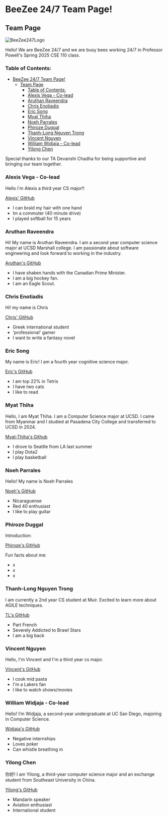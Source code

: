 # BeeZee 24/7 Team Page!

## Team Page

![BeeZee247Logo]()

Hello! We are BeeZee 24/7 and we are busy bees working 24/7 in Professor Powell's Spring 2025 CSE 110 class.

### Table of Contents:

- [BeeZee 24/7 Team Page!](#beezee-247-team-page)
	- [Team Page](#team-page)
		- [Table of Contents:](#table-of-contents)
		- [Alexis Vega - Co-lead](#alexis-vega---co-lead)
		- [Aruthan Raveendra](#aruthan-raveendra)
		- [Chris Enotiadis](#chris-enotiadis)
		- [Eric Song](#eric-song)
		- [Myat Thiha](#myat-thiha)
		- [Noeh Parrales](#noeh-parrales)
		- [Phiroze Duggal](#phiroze-duggal)
		- [Thanh-Long Nguyen Trong](#thanh-long-nguyen-trong)
		- [Vincent Nguyen](#vincent-nguyen)
		- [William Widjaja - Co-lead](#william-widjaja---co-lead)
		- [Yilong Chen](#yilong-chen)

Special thanks to our TA Devanshi Chadha for being supportive and bringing our team together.

### Alexis Vega - Co-lead

Hello i'm Alexis a third year CS major!!

[Alexis' GitHub](https://github.com/alexisvvega)

- I can braid my hair with one hand
- Im a commuter (40 minute drive)
- I played softball for 15 years

### Aruthan Raveendra

Hi! My name is Aruthan Raveendra. I am a second year computer science major at UCSD Marshall college. I am passionate about software engineering and look forward to working in the industry.

[Aruthan's GitHub](https://github.com/aruthanr)

- I have shaken hands with the Canadian Prime Minister.
- I am a big hockey fan.
- I am an Eagle Scout.

### Chris Enotiadis

Hi! my name is Chris

[Chris' GitHub](https://github.com/Bisbouras)

- Greek international student
- 'professional' gamer
- I want to write a fantasy novel

### Eric Song

My name is Eric! I am a fourth year cognitive science major.

[Eric's GitHub](https://github.com/e7song)

- I am top 22% in Tetris
- I have two cats
- I like to read

### Myat Thiha

Hello, I am Myat Thiha. I am a Computer Science major at UCSD. I came from Myanmar and I studied at Pasadena City College and transferred to UCSD in 2024.

[Myat-Thiha's Github](https://github.com/Myat-Thiha)

- I drove to Seattle from LA last summer
- I play Dota2
- I play basketball

### Noeh Parrales

Hello! My name is Noeh Parrales

[Noeh's GitHub](https://github.com/noehparrales1)

- Nicaraguense
- Red 40 enthusiast
- I like to play guitar

### Phiroze Duggal

Introduction:

[Phiroze's GitHub]()

Fun facts about me:

- x
- x
- x

### Thanh-Long Nguyen Trong

I am currently a 2nd year CS student at Muir. Excited to learn more about AGILE techniques.

[TL's GitHub](https://github.com/thanhlongnt)

- Part French
- Severely Addicted to Brawl Stars
- I am a big back

### Vincent Nguyen

Hello, I'm Vincent and I'm a third year cs major.

[Vincent's GitHub](https://github.com/vincentnguyen1090)

- I cook mid pasta
- I'm a Lakers fan
- I like to watch shows/movies

### William Widjaja - Co-lead

Hello! I’m Widjaja, a second-year undergraduate at UC San Diego, majoring in Computer Science.

[Widjaja's GitHub](https://github.com/wwidjaja0/)

- Negative internships
- Loves poker
- Can whistle breathing in

### Yilong Chen

你好! I am Yilong, a third-year computer science major and an exchange student from Southeast University in China.

[Yilong's GitHub](https://github.com/Oshima-Hina)

- Mandarin speaker
- Aviation enthusiast
- International student
